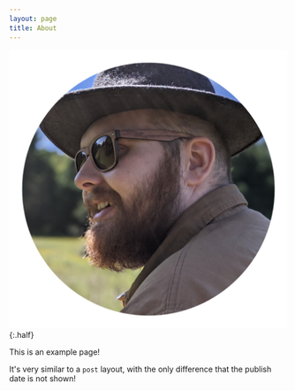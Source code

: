 ```yaml
---
layout: page
title: About
---
```


![me](assets/images/me.png){:.half}

This is an example page!

It's very similar to a `post` layout, with the only difference that the publish date is not shown!